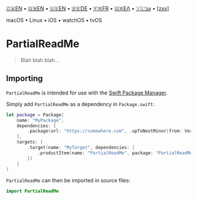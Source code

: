

[🇨🇦EN](Documentation/🇨🇦EN%20Read%20Me.md) • [🇬🇧EN](Documentation/🇬🇧EN%20Read%20Me.md) • [🇺🇸EN](Documentation/🇺🇸EN%20Read%20Me.md) • [🇩🇪DE](Documentation/🇩🇪DE%20Lies%20mich.md) • [🇫🇷FR](Documentation/🇫🇷FR%20Lisez%20moi.md) • [🇬🇷ΕΛ](Documentation/🇬🇷ΕΛ%20Με%20διαβάστε.md) • [🇮🇱עב](Documentation/🇮🇱עב%20קרא%20אותי.md) • [[zxx]](Documentation/[zxx]%20Read%20Me.md) <!--Skip in Jazzy-->

macOS • Linux • iOS • watchOS • tvOS

# PartialReadMe

> Blah blah blah...

## Importing

`PartialReadMe` is intended for use with the [Swift Package Manager](https://swift.org/package-manager/).

Simply add `PartialReadMe` as a dependency in `Package.swift`:

```swift
let package = Package(
    name: "MyPackage",
    dependencies: [
        .package(url: "https://somewhere.com", .upToNextMinor(from: Version(0, 1, 0))),
    ],
    targets: [
        .target(name: "MyTarget", dependencies: [
            .productItem(name: "PartialReadMe", package: "PartialReadMe"),
        ])
    ]
)
```

`PartialReadMe` can then be imported in source files:

```swift
import PartialReadMe
```
